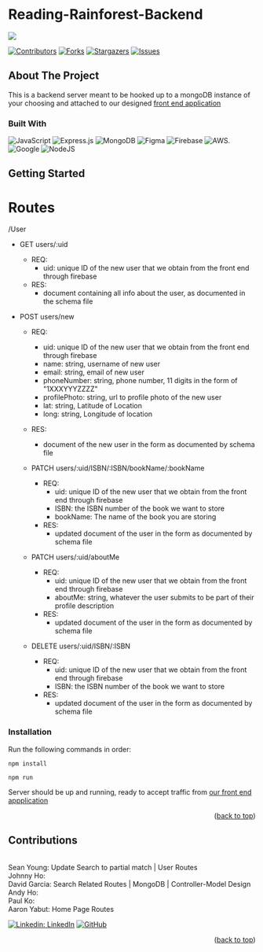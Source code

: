 # Reading-Rainforest-Backend

<!-- Improved compatibility of back to top link: See: https://github.com/othneildrew/Best-README-Template/pull/73 -->

<a name="readme-top"></a>
<a href="https://github.com/Blue-Ocean-Slytherin/Reading-Rainforest-Backend/">
<img src="https://contrib.rocks/image?repo=Blue-Ocean-Slytherin/Reading-Rainforest-Backend" />
</a>

<!-- PROJECT SHIELDS -->
<!--
*** I'm using markdown "reference style" links for readability.
*** Reference links are enclosed in brackets [ ] instead of parentheses ( ).
*** See the bottom of this document for the declaration of the reference variables
*** for contributors-url, forks-url, etc. This is an optional, concise syntax you may use.
*** https://www.markdownguide.org/basic-syntax/#reference-style-links
-->

[![Contributors][contributors-shield]][contributors-url]
[![Forks][forks-shield]][forks-url]
[![Stargazers][stars-shield]][stars-url]
[![Issues][issues-shield]][issues-url]

<!-- PROJECT LOGO -->

<!-- ABOUT THE PROJECT -->

## About The Project

This is a backend server meant to be hooked up to a mongoDB instance of your choosing and attached to our designed <a href="https://github.com/Blue-Ocean-Slytherin/Reading-Rainforest-FrontEnd/">front end application</a>

### Built With

![JavaScript](https://img.shields.io/badge/javascript-%23323330.svg?style=for-the-badge&logo=javascript&logoColor=%23F7DF1E) ![Express.js](https://img.shields.io/badge/express.js-%23404d59.svg?style=for-the-badge&logo=express&logoColor=%2361DAFB) ![MongoDB](https://img.shields.io/badge/MongoDB-%234ea94b.svg?style=for-the-badge&logo=mongodb&logoColor=white) ![Figma](https://img.shields.io/badge/figma-%23F24E1E.svg?style=for-the-badge&logo=figma&logoColor=white) ![Firebase](https://img.shields.io/badge/Firebase-039BE5?style=for-the-badge&logo=Firebase&logoColor=white) ![AWS](https://img.shields.io/badge/AWS-%23FF9900.svg?style=for-the-badge&logo=amazon-aws&logoColor=white). ![Google](https://img.shields.io/badge/google-4285F4?style=for-the-badge&logo=google&logoColor=white) ![NodeJS](https://img.shields.io/badge/node.js-6DA55F?style=for-the-badge&logo=node.js&logoColor=white)

<!-- GETTING STARTED -->

## Getting Started

# Routes

/User

- GET users/:uid

  - REQ:
    - uid: unique ID of the new user that we obtain from the front end through firebase
  - RES:
    - document containing all info about the user, as documented in the schema file

- POST users/new

  - REQ:
    - uid: unique ID of the new user that we obtain from the front end through firebase
    - name: string, username of new user
    - email: string, email of new user
    - phoneNumber: string, phone number, 11 digits in the form of "1XXXYYYZZZZ"
    - profilePhoto: string, url to profile photo of the new user
    - lat: string, Latitude of Location
    - long: string, Longitude of location
  - RES:

    - document of the new user in the form as documented by schema file

  - PATCH users/:uid/ISBN/:ISBN/bookName/:bookName

    - REQ:
      - uid: unique ID of the new user that we obtain from the front end through firebase
      - ISBN: the ISBN number of the book we want to store
      - bookName: The name of the book you are storing
    - RES:
      - updated document of the user in the form as documented by schema file

  - PATCH users/:uid/aboutMe

    - REQ:
      - uid: unique ID of the new user that we obtain from the front end through firebase
      - aboutMe: string, whatever the user submits to be part of their profile description
    - RES:
      - updated document of the user in the form as documented by schema file

  - DELETE users/:uid/ISBN/:ISBN
    - REQ:
      - uid: unique ID of the new user that we obtain from the front end through firebase
      - ISBN: the ISBN number of the book we want to store
    - RES:
      - updated document of the user in the form as documented by schema file

### Installation

Run the following commands in order:  
```
npm install
```
```
npm run
```

Server should be up and running, ready to accept traffic from <a href="https://github.com/Blue-Ocean-Slytherin/Reading-Rainforest-FrontEnd/">our front end appplication</a>

<p align="right">(<a href="#readme-top">back to top</a>)</p>

<!-- CONTRIBUTING -->

## Contributions

<br />
Sean Young: Update Search to partial match | User Routes
<br />
Johnny Ho:
<br />
David Garcia: Search Related Routes | MongoDB | Controller-Model Design
<br />
Andy Ho:
<br />
Paul Ko:
<br />
Aaron Yabut: Home Page Routes

[![Linkedin: LinkedIn](https://img.shields.io/badge/linkedin-%230077B5.svg?style=for-the-badge&logo=linkedin&logoColor=white&link=https://www.linkedin.com/in/aaron-yabut/)](https://www.linkedin.com/in/aaron-yabut/)
[![GitHub](https://img.shields.io/badge/github-%23121011.svg?style=for-the-badge&logo=github&logoColor=white&link=https://github.com/Aaronyabut)](https://github.com/Aaronyabut) 
<p align="right">(<a href="#readme-top">back to top</a>)</p>

<!-- MARKDOWN LINKS & IMAGES -->
<!-- https://www.markdownguide.org/basic-syntax/#reference-style-links -->

[contributors-shield]: https://img.shields.io/github/contributors/Blue-Ocean-Slytherin/Reading-Rainforest-Backend.svg?style=for-the-badge
[contributors-url]: https://github.com/Blue-Ocean-Slytherin/Reading-Rainforest-Backend/graphs/contributors
[forks-shield]: https://img.shields.io/github/forks/Blue-Ocean-Slytherin/Reading-Rainforest-Backend.svg?style=for-the-badge
[forks-url]: https://github.com/github_username/repo_name/network/members
[stars-shield]: https://img.shields.io/github/stars/Blue-Ocean-Slytherin/Reading-Rainforest-Backend.svg?style=for-the-badge
[stars-url]: https://github.com/Blue-Ocean-Slytherin/Reading-Rainforest-Backend/stargazers
[issues-shield]: https://img.shields.io/github/issues/Blue-Ocean-Slytherin/Reading-Rainforest-Backend.svg?style=for-the-badge
[issues-url]: https://github.com/Blue-Ocean-Slytherin/Reading-Rainforest-Backend/issues
[license-shield]: https://img.shields.io/github/license/Blue-Ocean-Slytherin/Reading-Rainforest-Backend.svg?style=for-the-badge
[license-url]: https://github.com/github_username/repo_name/blob/master/LICENSE.txt
[linkedin-shield]: https://img.shields.io/badge/-LinkedIn-black.svg?style=for-the-badge&logo=linkedin&colorB=555
[linkedin-url]: https://linkedin.com/in/linkedin_username
[product-screenshot]: images/screenshot.PNG
[next.js]: https://img.shields.io/badge/next.js-000000?style=for-the-badge&logo=nextdotjs&logoColor=white
[next-url]: https://nextjs.org/
[react.js]: https://img.shields.io/badge/React-20232A?style=for-the-badge&logo=react&logoColor=61DAFB
[react-url]: https://reactjs.org/
[vue.js]: https://img.shields.io/badge/Vue.js-35495E?style=for-the-badge&logo=vuedotjs&logoColor=4FC08D
[vue-url]: https://vuejs.org/
[angular.io]: https://img.shields.io/badge/Angular-DD0031?style=for-the-badge&logo=angular&logoColor=white
[angular-url]: https://angular.io/
[svelte.dev]: https://img.shields.io/badge/Svelte-4A4A55?style=for-the-badge&logo=svelte&logoColor=FF3E00
[svelte-url]: https://svelte.dev/
[laravel.com]: https://img.shields.io/badge/Laravel-FF2D20?style=for-the-badge&logo=laravel&logoColor=white
[laravel-url]: https://laravel.com
[bootstrap.com]: https://img.shields.io/badge/Bootstrap-563D7C?style=for-the-badge&logo=bootstrap&logoColor=white
[bootstrap-url]: https://getbootstrap.com
[jquery.com]: https://img.shields.io/badge/jQuery-0769AD?style=for-the-badge&logo=jquery&logoColor=white
[jquery-url]: https://jquery.com
